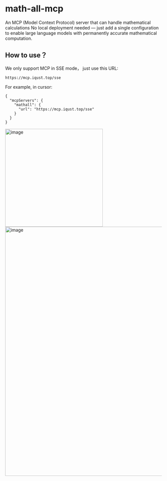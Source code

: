 # math-all-mcp
An MCP (Model Context Protocol) server that can handle mathematical calculations
No local deployment needed — just add a single configuration to enable large language models with permanently accurate mathematical computation.
## How to use？
We only support MCP in SSE mode， just use this URL:

```https://mcp.iqust.top/sse```

For example, in cursor:

```
{
  "mcpServers": {
    "mathall": {
      "url": "https://mcp.iqust.top/sse"
    }
  }
}
```

<img width="314" alt="image" src="https://github.com/user-attachments/assets/7c308f49-ea87-4925-9261-3c0d593cbdc0" />
<img width="800" alt="image" src="https://github.com/user-attachments/assets/7502cede-2ff6-46ce-964f-8e02e7bb3920" />
